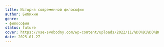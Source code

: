 ```yaml
---
title: История современной философии
author: Бибихин
genre:
- философия
status: future
cover: https://vse-svobodny.com/wp-content/uploads/2022/11/%D0%91%D0%B8%D0%B1%D0%B8%D1%85%D0%B8%D0%BD-%D0%98%D1%81%D1%82%D0%BE%D1%80%D0%B8%D1%8F.jpg
date: 2025-01-27
---
```


